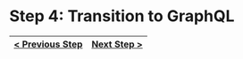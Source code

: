 # Step 4: Transition to GraphQL

[//]: # (head-end)




[//]: # (foot-start)

[{]: <helper> (navStep)

| [< Previous Step](https://github.com/Urigo/WhatsApp-Clone-Client-React/tree/master@0.2.0/.tortilla/manuals/views/step3.md) | [Next Step >](https://github.com/Urigo/WhatsApp-Clone-Client-React/tree/master@0.2.0/.tortilla/manuals/views/step5.md) |
|:--------------------------------|--------------------------------:|

[}]: #
